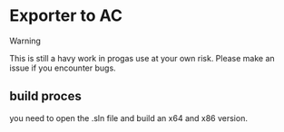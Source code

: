 # Exporter to AC

> [!WARNING]  
> This is still a havy work in progas use at your own risk.
> Please make an issue if you encounter bugs.

## build proces
you need to open the .sln file and build an x64 and x86 version.
